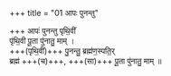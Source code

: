 +++
title = "01 आपः पुनन्तु"

+++
आपः॑ पुनन्तु पृथि॒वीं  
पृ॑थि॒वी पू॒ता पु॑नातु॒ माम् ।  
+++(पृथि॒वीं)+++ पु॒नन्तु॒ ब्रह्म॑ण॒स्पति॒र्  
ब्रह्म॑ +++(च)+++, +++(सा)+++ पू॒ता पु॑नातु॒ माम् ॥